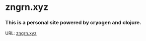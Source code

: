# zngrn.xyz

### This is a personal site powered by cryogen and clojure.


URL: [zngrn.xyz](https://zngrn.xyz)

